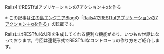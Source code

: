 Rails4でRESTfulアプリケーションの7アクション＋αを作る

※ この記事は[江の島エンジニアBlog](http://blog.enogineer.com/)の「[Rails4でRESTfulアプリケーションの7アクション＋αを作る](http://blog.enogineer.com/2014/10/30/rails-restful-index/)」の転載です。

RailsにはRESTfulなURIを生成してくれる便利な機能があり、いつもお世話になっております。今回は連載形式でRESTfulなコントローラの作り方をご紹介します。

